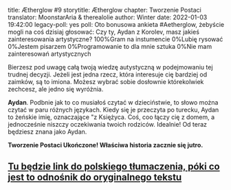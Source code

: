 title: Ætherglow #9
storytitle: Ætherglow 
chapter: Tworzenie Postaci
translator: MoonstarAria & therealolie
author: Winter
date: 2022-01-03 19:42:00
legacy-poll: yes
poll: Oto bonusowa ankieta #Aetherglow, żebyście mogli na coś dzisiaj głosować: Czy ty, Aydan z Korolev, masz jakieś zainteresowania artystyczne?
      100%Gram na instumencie
      0%Lubię rysować
      0%Jestem pisarzem
      0%Programowanie to dla mnie sztuka
      0%Nie mam zainteresowań artystycznych

Bierzesz pod uwagę całą twoją wiedzę autystyczną w podejmowaniu tej trudnej decyzji.  Jeżeli jest jedna rzecz, która interesuje cię bardziej od zaimków, są to imiona. Możesz wybrać sobie dosłownie którekolwiek zechcesz, ale jedno się wyróżnia.

**Aydan**. Podbnie jak to co musiałoś czytać w dzieciństwie, to słowo można czytać w paru różnych językach. Kiedy się je przeczyta po turecku, Aydan to żeńskie imię, oznaczające "z Księżyca. Coś, coo łączy cię z domem, a jednocześnie niszczy oczekiwania twoich rodziców. Idealnie! Od teraz będziesz znana jako Aydan.

**Tworzenie Postaci Ukończone! Właściwa historia zacznie się jutro.**

[Tu będzie link do polskiego tłumaczenia, póki co jest to odnośnik do oryginalnego tekstu](https://translunar.academy/fic/post/18)
-----------------------------------------------------------------
